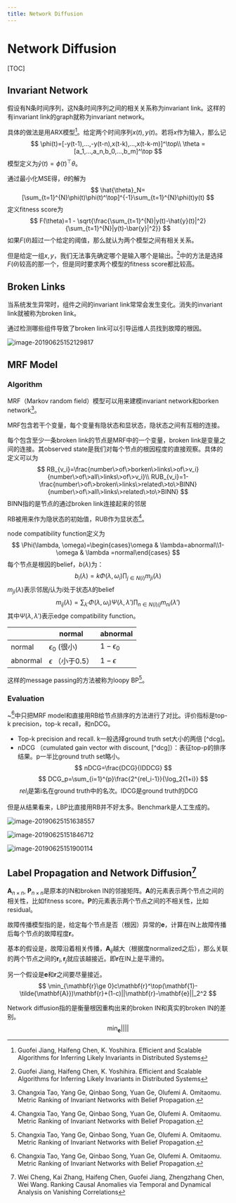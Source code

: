 ```yaml
---
title: Network Diffusion
---
```


# Network Diffusion

[TOC]

## Invariant Network

假设有N条时间序列，这N条时间序列之间的相关关系称为invariant link。这样的有invariant link的graph就称为invariant network。

具体的做法是用ARX模型[^tkde2007]。给定两个时间序列$x(t), y(t)$。若将$x$作为输入，那么记
$$
\phi(t)=[-y(t-1),...,-y(t-n),x(t-k),...,x(t-k-m)]^\top\\
\theta = [a_1,...,a_n,b_0,...,b_m]^\top
$$
模型定义为$\hat{y}(t)=\phi(t)^\top\theta$。

通过最小化MSE得，$\theta$的解为
$$
\hat{\theta}_N=[\sum_{t=1}^{N}\phi(t)\phi(t)^\top]^{-1}\sum_{t=1}^{N}\phi(t)y(t)
$$
定义fitness score为
$$
F(\theta)=1 - \sqrt{\frac{\sum_{t=1}^{N}|y(t)-\hat{y}(t)|^2}{\sum_{t=1}^{N}|y(t)-\bar{y}|^2}}
$$
如果$F(\theta)$超过一个给定的阈值，那么就认为两个模型之间有相关关系。

但是给定一组$x, y$，我们无法事先确定哪个是输入哪个是输出。[^tkde2007]中的方法是选择$F(\theta)$较高的那一个，但是同时要求两个模型的fitness score都比较高。

## Broken Links

当系统发生异常时，组件之间的invariant link常常会发生变化。消失的invariant link就被称为broken link。

通过检测哪些组件导致了broken link可以引导运维人员找到故障的根因。

![image-20190625152129817](network_diffusion/image-20190625152129817.png)

## MRF Model

### Algorithm

MRF（Markov random field）模型可以用来建模invariant network和borken network[^icdm2014]。

MRF包含若干个变量，每个变量有隐状态和显状态，隐状态之间有互相的连接。

每个包含至少一条broken link的节点是MRF中的一个变量，broken link是变量之间的连接。其observed state是我们对每个节点的根因程度的直接观察。具体的定义可以为
$$
RB_{v_i}=\frac{number\>of\>borken\>links\>of\>v_i}{number\>of\>all\>links\>of\>v_i}\\
RUB_{v_i}=1-\frac{number\>of\>broken\>links\>related\>to\>BINN}{number\>of\>all\>links\>related\>to\>BINN}
$$
BINN指的是节点的通过broken link连接起来的邻居

RB被用来作为隐状态的初始值，RUB作为显状态[^icdm2014]。

node compatibility function定义为
$$
\Phi(\lambda, \omega)=\begin{cases}\omega & \lambda=abnormal\\1-\omega & \lambda =normal\end{cases}
$$
每个节点是根因的belief，$b(\lambda)$为：
$$
b_i(\lambda)=k\Phi(\lambda, \omega_i)\prod_{j\in N(i)}m_{ji}(\lambda)
$$
$m_{ji}(\lambda)$表示邻居$j$认为$i$处于状态$\lambda$的belief
$$
m_{ij}(\lambda)=\sum_{\lambda'}\Phi(\lambda,\omega_i)\Psi(\lambda,\lambda')\prod_{n\in N(i)/j}m_{ni}(\lambda')
$$
其中$\Psi(\lambda,\lambda')$表示edge compatibility function。

|          | normal                 | abnormal       |
| -------- | ---------------------- | -------------- |
| normal   | $\epsilon_0$ (很小)    | $1-\epsilon_0$ |
| abnormal | $\epsilon$ （小于0.5） | $1-\epsilon$   |

这样的message passing的方法被称为loopy BP[^icdm2014]。

### Evaluation

~[^icdm2014]中只把MRF model和直接用RB给节点排序的方法进行了对比。评价指标是top-k precision，top-k recall，和nDCG。

- Top-k precision and recall. k一般选择ground truth set大小的两倍 [^dcg]。
- nDCG （cumulated gain vector with discount, [^dcg]）：表征top-p的排序结果。p一半比ground truth set略小。
$$
nDCG=\frac{DCG}{IDDCG}
$$
$$
DCG_p=\sum_{i=1}^{p}\frac{2^{rel_i-1}}{\log_2{1+i}}
$$
​	$rel_i$是第i名在ground truth中的名次。IDCG是ground truth的DCG

但是从结果看来，LBP比直接用RB并不好太多。Benchmark是人工生成的。

![image-20190625151638557](network_diffusion/image-20190625151638557.png)

![image-20190625151846712](network_diffusion/image-20190625151846712.png)

![image-20190625151900114](network_diffusion/image-20190625151900114.png)





## Label Propagation and Network Diffusion[^kdd2016]
$\mathbf{A}_{n\times n}$, $\mathbf{P}_{n\times n}$是原本的IN和broken IN的邻接矩阵。$\mathbf{A}$的元素表示两个节点之间的相关性，比如fitness score。$\mathbf{P}$的元素表示两个节点之间的不相关性，比如residual。

故障传播模型指的是，给定每个节点是否（根因）异常的$\mathbf{e}$，计算在IN上故障传播后每个节点的故障程度$\mathbf{r}$。 

基本的假设是，故障沿着相关传播，$\mathbf{A}_{ij}$越大（根据度normalized之后），那么关联的两个节点之间的$\mathbf{r}_i, \mathbf{r}_j$就应该越接近。即$\mathbf{r}$在IN上是平滑的。 

另一个假设是$\mathbf{e}$和$\mathbf{r}$之间要尽量接近。 
$$
\min_{\mathbf{r}\ge 0}c\mathbf{r}^\top(\mathbf{1}-\tilde{\mathbf{A}})\mathbf{r}+(1-c)||\mathbf{r}-\mathbf{e}||_2^2
$$


Network diffusion指的是衡量根因重构出来的broken IN和真实的broken IN的差别。
$$
\min_{\mathbf{e}}||||
$$




[^tkde2007]: Guofei Jiang, Haifeng Chen, K. Yoshihira. Efficient and Scalable Algorithms for Inferring Likely Invariants in Distributed Systems
[^icdm2014]: Changxia Tao, Yang Ge, Qinbao Song, Yuan Ge, Olufemi A. Omitaomu. Metric Ranking of Invariant Networks with Belief Propagation.
[^kdd2016]: Wei Cheng, Kai Zhang, Haifeng Chen, Guofei Jiang, Zhengzhang Chen, Wei Wang. Ranking Causal Anomalies via Temporal and Dynamical Analysis on Vanishing Correlations